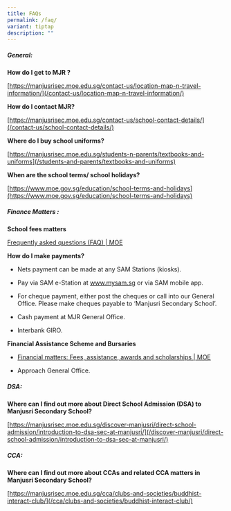 ```yaml
---
title: FAQs
permalink: /faq/
variant: tiptap
description: ""
---
```

##### **General:**

**How do I get to MJR ?**

[https://manjusrisec.moe.edu.sg/contact-us/location-map-n-travel-information/](/contact-us/location-map-n-travel-information/)

**How do I contact MJR?**

[https://manjusrisec.moe.edu.sg/contact-us/school-contact-details/](/contact-us/school-contact-details/)

**Where do I buy school uniforms?**

[https://manjusrisec.moe.edu.sg/students-n-parents/textbooks-and-uniforms](/students-and-parents/textbooks-and-uniforms)  

**When are the school terms/ school holidays?**

[https://www.moe.gov.sg/education/school-terms-and-holidays](https://www.moe.gov.sg/education/school-terms-and-holidays)  

##### **Finance Matters :**&nbsp;&nbsp;  
**School fees matters**

[Frequently asked questions (FAQ) | MOE](https://www.moe.gov.sg/faq)

**How do I make payments?**

*   Nets payment can be made at any SAM Stations (kiosks).  
    
*   Pay via SAM e-Station at&nbsp;<a href="http://www.mysam.sg/">www.mysam.sg</a>&nbsp;or via SAM mobile app.  
    
*   For cheque payment, either post the cheques or call into our General Office. Please make cheques payable to ‘Manjusri Secondary School’.  
    
*   Cash payment at MJR General Office.  
    
*   Interbank GIRO.  
    

**Financial Assistance Scheme and Bursaries**

*   [Financial matters: Fees, assistance, awards and scholarships | MOE](https://www.moe.gov.sg/financial-matters)
    
*   Approach General Office.  
    

##### **DSA:**&nbsp;

**Where can I find out more about Direct School Admission (DSA) to Manjusri Secondary School?**

[https://manjusrisec.moe.edu.sg/discover-manjusri/direct-school-admission/introduction-to-dsa-sec-at-manjusri/](/discover-manjusri/direct-school-admission/introduction-to-dsa-sec-at-manjusri/)  
  

##### **CCA:**

**Where can I find out more about CCAs and related CCA matters in Manjusri Secondary School?**

[https://manjusrisec.moe.edu.sg/cca/clubs-and-societies/buddhist-interact-club/](/cca/clubs-and-societies/buddhist-interact-club/)